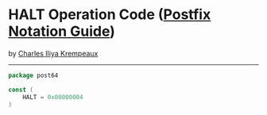 # HALT Operation Code ([Postfix Notation Guide](../../README.md))

by [Charles Iliya Krempeaux](http://changelog.ca/)

---

```go
package post64

const (
	HALT = 0x00000004
)
```
